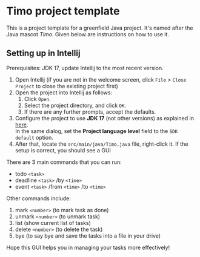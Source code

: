 # Timo project template

This is a project template for a greenfield Java project. It's named after the Java mascot _Timo_. Given below are instructions on how to use it.

## Setting up in Intellij

Prerequisites: JDK 17, update Intellij to the most recent version.

1. Open Intellij (if you are not in the welcome screen, click `File` > `Close Project` to close the existing project first)
1. Open the project into Intellij as follows:
   1. Click `Open`.
   1. Select the project directory, and click `OK`.
   1. If there are any further prompts, accept the defaults.
1. Configure the project to use **JDK 17** (not other versions) as explained in [here](https://www.jetbrains.com/help/idea/sdk.html#set-up-jdk).<br>
   In the same dialog, set the **Project language level** field to the `SDK default` option.
3. After that, locate the `src/main/java/Timo.java` file, right-click it. If the setup is correct, you should see a GUI

There are 3 main commands that you can run:

- todo `<task>`
- deadline `<task>` /by `<time>`
- event `<task>` /from `<time>` /to `<time>`

Other commands include:
1. mark `<number>` (to mark task as done)
1. unmark `<number>` (to unmark task)
1. list (show current list of tasks)
1. delete `<number>` (to delete the task)
1. bye (to say bye and save the tasks into a file in your drive)

Hope this GUI helps you in managing your tasks more effectively!
